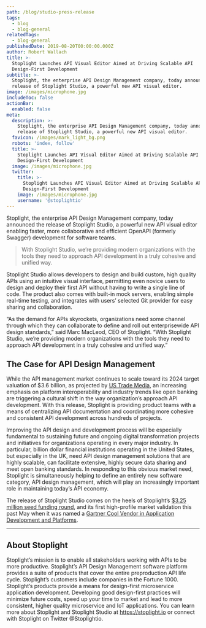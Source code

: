 ```yaml
---
path: /blog/studio-press-release
tags:
  - blog
  - blog-general
relatedTags:
  - blog-general
publishedDate: 2019-08-20T00:00:00.000Z
author: Robert Wallach
title: >-
  Stoplight Launches API Visual Editor Aimed at Driving Scalable API
  Design-First Development
subtitle: >-
  Stoplight, the enterprise API Design Management company, today announced the
  release of Stoplight Studio, a powerful new API visual editor.
image: /images/microphone.jpg
includeToc: false
actionBar:
  enabled: false
meta:
  description: >-
    Stoplight, the enterprise API Design Management company, today announced the
    release of Stoplight Studio, a powerful new API visual editor.
  favicon: /images/mark_light_bg.png
  robots: 'index, follow'
  title: >-
    Stoplight Launches API Visual Editor Aimed at Driving Scalable API
    Design-First Development
  image: /images/microphone.jpg
  twitter:
    title: >-
      Stoplight Launches API Visual Editor Aimed at Driving Scalable API
      Design-First Development
    image: /images/microphone.jpg
    username: '@stoplightio'
---
```

Stoplight, the enterprise API Design Management company, today announced the release of Stoplight Studio, a powerful new API visual editor enabling faster, more collaborative and efficient OpenAPI (formerly Swagger) development for software teams.

> With Stoplight Studio, we’re providing modern organizations with the tools they need to approach API development in a truly cohesive and unified way.

Stoplight Studio allows developers to design and build custom, high quality APIs using an intuitive visual interface, permitting even novice users to design and deploy their first API without having to write a single line of code. The product also comes with built-in mock servers, enabling simple real-time testing, and integrates with users’ selected Git provider for easy sharing and collaboration.

“As the demand for APIs skyrockets, organizations need some channel through which they can collaborate to define and roll out enterprisewide API design standards,” said Marc MacLeod, CEO of Stoplight. “With Stoplight Studio, we’re providing modern organizations with the tools they need to approach API development in a truly cohesive and unified way.”

## The Case for API Design Management

While the API management market continues to scale toward its 2024 target valuation of $3.6 billion, as projected by [US Trade Media](https://cts.businesswire.com/ct/CT?id=smartlink&url=https%3A%2F%2Fustrademedia.com%2Fapi-management-market-latest-study-explores-gigantic-growth-mulesoft-tibco-software-axway-amazon-web-services%2F&esheet=52081290&newsitemid=20190820005232&lan=en-US&anchor=US+Trade+Media&index=2&md5=062a80e23b68ea19145e85dda6ccd87e), an increasing emphasis on platform interoperability and industry trends like open banking are triggering a cultural shift in the way organization’s approach API development. With this release, Stoplight is providing product teams with a means of centralizing API documentation and coordinating more cohesive and consistent API development across hundreds of projects.

Improving the API design and development process will be especially fundamental to sustaining future and ongoing digital transformation projects and initiatives for organizations operating in every major industry. In particular, billion dollar financial institutions operating in the United States, but especially in the UK, need API design management solutions that are highly scalable, can facilitate extensive, highly secure data sharing and meet open banking standards. In responding to this obvious market need, Stoplight is simultaneously helping to define an entirely new software category, API design management, which will play an increasingly important role in maintaining today’s API economy.

The release of Stoplight Studio comes on the heels of Stoplight’s [$3.25 million seed funding round](https://cts.businesswire.com/ct/CT?id=smartlink&url=https%3A%2F%2Fwww.businesswire.com%2Fnews%2Fhome%2F20181003005211%2Fen%2FStoplight-Lands-3.25M-Seed-Funding-Lead-Evolution&esheet=52081290&newsitemid=20190820005232&lan=en-US&anchor=%243.25+million+seed+funding+round&index=3&md5=0df05767ba2b132a6f9aa7deaa48a540), and its first high-profile market validation this past May when it was named a [Gartner Cool Vendor in Application Development and Platforms](/blog/gartner-cool-vendor).

---

## About Stoplight

Stoplight’s mission is to enable all stakeholders working with APIs to be more productive. Stoplight’s API Design Management software platform provides a suite of products that cover the entire preproduction API life cycle. Stoplight’s customers include companies in the Fortune 1000. Stoplight’s products provide a means for design-first microservice application development. Developing good design-first practices will minimize future costs, speed up your time to market and lead to more consistent, higher quality microservice and IoT applications. You can learn more about Stoplight and Stoplight Studio at https://stoplight.io or connect with Stoplight on Twitter @Stoplightio.

